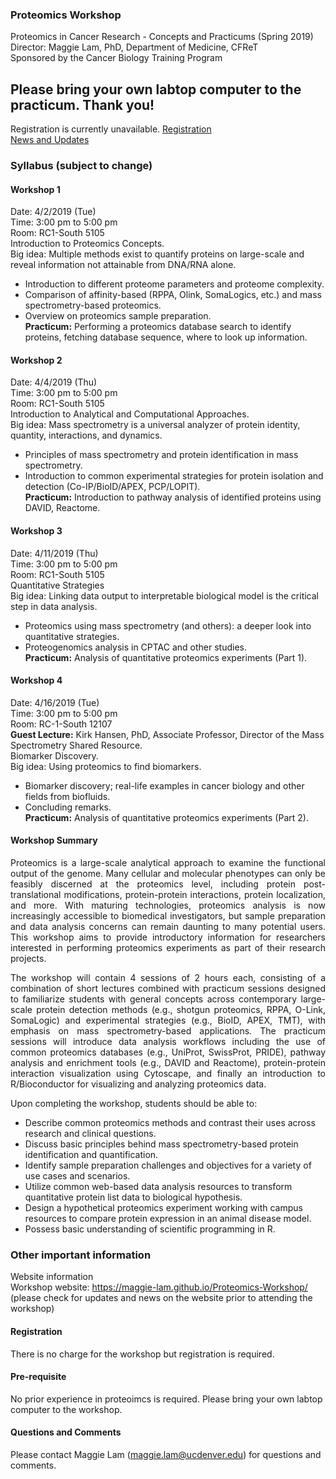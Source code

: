 ### Proteomics Workshop
Proteomics in Cancer Research - Concepts and Practicums (Spring 2019)<br> 
Director: Maggie Lam, PhD, Department of Medicine, CFReT <br>
Sponsored by the Cancer Biology Training Program <br>

## Please bring your own labtop computer to the practicum. Thank you!

Registration is currently unavailable.
[Registration](https://goo.gl/forms/0Js0GpKV5XmqBFQe2)<br>
[News and Updates](https://maggie-lam.github.io/Proteomics-Workshop/updates.html)

###  Syllabus (subject to change) 

####  Workshop 1
Date: 4/2/2019 (Tue) <br>
Time: 3:00 pm to 5:00 pm <br>
Room: RC1-South 5105 <br>
Introduction to Proteomics Concepts.<br>
Big idea: Multiple methods exist to quantify proteins on large-scale and reveal information not attainable from DNA/RNA alone.<br>
- Introduction to different proteome parameters and proteome complexity.
- Comparison of affinity-based (RPPA, Olink, SomaLogics, etc.) and mass spectrometry-based proteomics.
- Overview on proteomics sample preparation.<br>
**Practicum:** Performing a proteomics database search to identify proteins, fetching database sequence, where to look up information.<br>

####  Workshop 2
Date: 4/4/2019 (Thu)<br>
Time: 3:00 pm to 5:00 pm<br>
Room: RC1-South 5105 <br>
Introduction to Analytical and Computational Approaches.<br>
Big idea: Mass spectrometry is a universal analyzer of protein identity, quantity, interactions, and dynamics.<br>
- Principles of mass spectrometry and protein identification in mass spectrometry. 
- Introduction to common experimental strategies for protein isolation and detection (Co-IP/BioID/APEX, PCP/LOPIT).<br>
**Practicum:** Introduction to pathway analysis of identified proteins using DAVID, Reactome.<br>


####  Workshop 3
Date: 4/11/2019 (Thu)<br> 
Time: 3:00 pm to 5:00 pm<br>
Room: RC1-South 5105 <br>
Quantitative Strategies <br>
Big idea: Linking data output to interpretable biological model is the critical step in data analysis. <br>
- Proteomics using mass spectrometry (and others): a deeper look into quantitative strategies. 
- Proteogenomics analysis in CPTAC and other studies.<br>
**Practicum:** Analysis of quantitative proteomics experiments (Part 1).<br>

####  Workshop 4
Date: 4/16/2019 (Tue)<br>
Time: 3:00 pm to 5:00 pm<br>
Room: RC-1-South 12107 <br>
**Guest Lecture:** Kirk Hansen, PhD, Associate Professor, Director of the Mass Spectrometry Shared Resource.<br>
Biomarker Discovery.<br>
Big idea: Using proteomics to find biomarkers.<br>
- Biomarker discovery; real-life examples in cancer biology and other fields from biofluids. 
- Concluding remarks.<br>
**Practicum:** Analysis of quantitative proteomics experiments (Part 2).<br>

#### Workshop Summary
<p align="justify">
Proteomics is a large-scale analytical approach to examine the functional output of the genome. Many cellular and molecular phenotypes can only be feasibly discerned at the proteomics level, including protein post-translational modifications, protein-protein interactions, protein localization, and more. With maturing technologies, proteomics analysis is now increasingly accessible to biomedical investigators, but sample preparation and data analysis concerns can remain daunting to many potential users. This workshop aims to provide introductory information for researchers interested in performing proteomics experiments as part of their research projects.
</p>
<p align="justify">
The workshop will contain 4 sessions of 2 hours each, consisting of a combination of short lectures combined with practicum sessions designed to familiarize students with general concepts across contemporary large-scale protein detection methods (e.g., shotgun proteomics, RPPA, O-Link, SomaLogic) and experimental strategies (e.g., BioID, APEX, TMT), with emphasis on mass spectrometry-based applications. The practicum sessions will introduce data analysis workflows including the use of common proteomics databases (e.g., UniProt, SwissProt, PRIDE), pathway analysis and enrichment tools (e.g., DAVID and Reactome), protein-protein interaction visualization using Cytoscape, and finally an introduction to R/Bioconductor for visualizing and analyzing proteomics data.
</p>

Upon completing the workshop, students should be able to:
-	Describe common proteomics methods and contrast their uses across research and clinical questions.
-	Discuss basic principles behind mass spectrometry-based protein identification and quantification.
-	Identify sample preparation challenges and objectives for a variety of use cases and scenarios.
-	Utilize common web-based data analysis resources to transform quantitative protein list data to biological hypothesis.
-	Design a hypothetical proteomics experiment working with campus resources to compare protein expression in an animal disease model.
-	Possess basic understanding of scientific programming in R.

### Other important information
Website information <br>
Workshop website: https://maggie-lam.github.io/Proteomics-Workshop/ (please check for updates and news on the website prior to attending the workshop)

#### Registration
There is no charge for the workshop but registration is required.<br>

#### Pre-requisite
No prior experience in proteoimcs is required. Please bring your own labtop computer to the workshop.

#### Questions and Comments 
Please contact Maggie Lam (maggie.lam@ucdenver.edu) for questions and comments.




